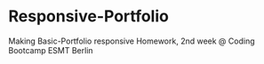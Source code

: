 # Responsive-Portfolio
Making Basic-Portfolio responsive
Homework, 2nd week @ Coding Bootcamp ESMT Berlin
